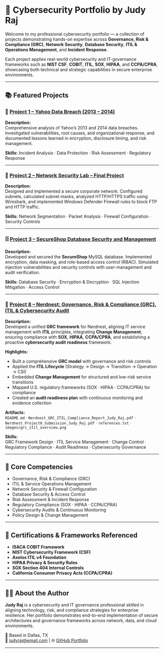 # 🧩 Cybersecurity Portfolio by Judy Raj

Welcome to my professional cybersecurity portfolio — a collection of projects demonstrating hands-on expertise across **Governance, Risk & Compliance (GRC)**, **Network Security**, **Database Security**, **ITIL & Operations Management**, and **Incident Response**.

Each project applies real-world cybersecurity and IT-governance frameworks such as **NIST CSF**, **COBIT**, **ITIL**, **SOX**, **HIPAA**, and **CCPA/CPRA**, showcasing both technical and strategic capabilities in secure enterprise environments.

---

## 📚 Featured Projects

### 🧩 [Project 1 – Yahoo Data Breach (2013 – 2014)](./yahoo-data-breach-2013-2014/)
**Description:**  
Comprehensive analysis of Yahoo’s 2013 and 2014 data breaches. Investigated vulnerabilities, root causes, and organizational response, and documented lessons learned in encryption, disclosure timing, and risk management.  

**Skills:** Incident Analysis · Data Protection · Risk Assessment · Regulatory Response  

---

### 🔐 [Project 2 – Network Security Lab – Final Project](./network-security-lab-final-project/)
**Description:**  
Designed and implemented a secure corporate network. Configured subnets, calculated subnet masks, analyzed HTTP/HTTPS traffic using Wireshark, and implemented Windows Defender Firewall rules to block FTP and HTTP traffic.  

**Skills:** Network Segmentation · Packet Analysis · Firewall Configuration · Security Controls  

---

### 🗄️ [Project 3 – SecureShop Database Security and Management](./secureshop-database-security/)
**Description:**  
Developed and secured the **SecureShop** MySQL database. Implemented encryption, data masking, and role-based access control (RBAC). Simulated injection vulnerabilities and security controls with user-management and audit verification.  

**Skills:** Database Security · Encryption & Decryption · SQL Injection Mitigation · Access Control  

---

### 🧩 [Project 8 – Nerdnest: Governance, Risk & Compliance (GRC), ITIL & Cybersecurity Audit](./nerdnest-grc-itil-compliance/)
**Description:**  
Developed a unified **GRC framework** for Nerdnest, aligning IT service management with **ITIL** principles, integrating **Change Management**, ensuring compliance with **SOX**, **HIPAA**, **CCPA/CPRA**, and establishing a proactive **cybersecurity audit readiness** framework.  

**Highlights:**  
- Built a comprehensive **GRC model** with governance and risk controls  
- Applied the **ITIL Lifecycle** (Strategy → Design → Transition → Operation → CSI)  
- Embedded **Change Management** for structured and low-risk service transitions  
- Mapped U.S. regulatory frameworks (SOX · HIPAA · CCPA/CPRA) for compliance  
- Created an **audit readiness plan** with continuous monitoring and evidence collection  

**Artifacts:**  
`README.md` · `Nerdnest_GRC_ITIL_Compliance_Report_Judy_Raj.pdf` · `Nerdnest_Project8_Submission_Judy_Raj.pdf` · `references.txt` · `images/grc_itil_overview.png`  

**Skills:**  
GRC Framework Design · ITIL Service Management · Change Control · Regulatory Compliance · Audit Readiness · Cybersecurity Governance  

---

## 🧠 Core Competencies
- Governance, Risk & Compliance (GRC)  
- ITIL & Service Operations Management  
- Network Security & Firewall Configuration  
- Database Security & Access Control  
- Risk Assessment & Incident Response  
- Regulatory Compliance (SOX · HIPAA · CCPA/CPRA)  
- Cybersecurity Audits & Continuous Monitoring  
- Policy Design & Change Management  

---

## 🧾 Certifications & Frameworks Referenced
- **ISACA COBIT Framework**  
- **NIST Cybersecurity Framework (CSF)**  
- **Axelos ITIL v4 Foundation**  
- **HIPAA Privacy & Security Rules**  
- **SOX Section 404 Internal Controls**  
- **California Consumer Privacy Acts (CCPA/CPRA)**  

---

## 👩‍💻 About the Author
**Judy Raj** is a cybersecurity and IT governance professional skilled in aligning technology, risk, and compliance strategies for enterprise resilience. Her portfolio demonstrates end-to-end implementation of secure architectures and governance frameworks across network, data, and cloud environments.

📍 Based in Dallas, TX  
📧 [judyraj@email.com](mailto:judyraj@email.com) | 🌐 [GitHub Portfolio](https://github.com/your-github-handle)

---
